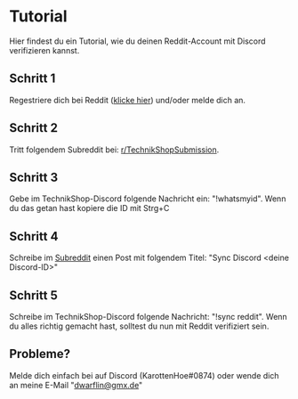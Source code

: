 # Tutorial
Hier findest du ein Tutorial, wie du deinen Reddit-Account mit Discord verifizieren kannst.

## Schritt 1
Regestriere dich bei Reddit ([klicke hier](https://www.reddit.com/register/)) und/oder melde dich an.

## Schritt 2
Tritt folgendem Subreddit bei: [r/TechnikShopSubmission](https://www.reddit.com/r/TechnikShopSubmission/).

## Schritt 3
Gebe im TechnikShop-Discord folgende Nachricht ein: "!whatsmyid". Wenn du das getan hast kopiere die ID mit Strg+C

## Schritt 4
Schreibe im [Subreddit](https://www.reddit.com/r/TechnikShopSubmission/submit) einen Post mit folgendem Titel: "Sync Discord \<deine Discord-ID\>"

## Schritt 5
Schreibe im TechnikShop-Discord folgende Nachricht: "!sync reddit".
Wenn du alles richtig gemacht hast, solltest du nun mit Reddit verifiziert sein.

## Probleme?
Melde dich einfach bei auf Discord (KarottenHoe#0874) oder wende dich an meine E-Mail "dwarflin@gmx.de"
